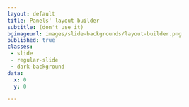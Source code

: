 ```yaml
---
layout: default
title: Panels' layout builder
subtitle: (don't use it)
bgimageurl: images/slide-backgrounds/layout-builder.png
published: true
classes:
 - slide
 - regular-slide
 - dark-background
data:
  x: 0
  y: 0

---
```

